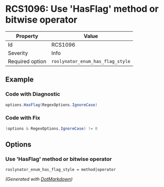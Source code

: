 # RCS1096: Use 'HasFlag' method or bitwise operator

| Property        | Value                            |
| --------------- | -------------------------------- |
| Id              | RCS1096                          |
| Severity        | Info                             |
| Required option | `roslynator_enum_has_flag_style` |

## Example

### Code with Diagnostic

```csharp
options.HasFlag(RegexOptions.IgnoreCase)
```

### Code with Fix

```csharp
(options & RegexOptions.IgnoreCase) != 0
```

## Options

### Use 'HasFlag' method or bitwise operator

```editorconfig
roslynator_enum_has_flag_style = method|operator
```


*\(Generated with [DotMarkdown](http://github.com/JosefPihrt/DotMarkdown)\)*